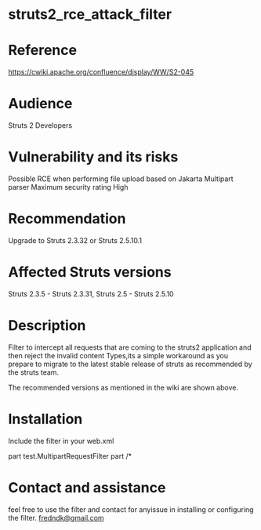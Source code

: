 # struts2_rce_attack_filter 

# Reference
https://cwiki.apache.org/confluence/display/WW/S2-045

# Audience
Struts 2 Developers


# Vulnerability and its risks

Possible RCE when performing file upload based on Jakarta Multipart parser
Maximum security rating High

# Recommendation

Upgrade to Struts 2.3.32 or Struts 2.5.10.1

# Affected Struts versions
Struts 2.3.5 - Struts 2.3.31, Struts 2.5 - Struts 2.5.10

# Description

Filter to intercept all requests that are coming to the struts2 application and then reject the invalid content Types,its a simple workaround as you prepare to migrate to the latest stable release of struts as recommended by the struts team.

The recommended versions as mentioned in the wiki are shown above.

# Installation

Include the filter in your web.xml 

 <filter>
    <filter-name>part</filter-name>
    <filter-class>test.MultipartRequestFilter</filter-class>
  </filter>
  <filter-mapping>
   <filter-name>part</filter-name>
    <url-pattern>/*</url-pattern>
 </filter-mapping>


# Contact and assistance
  feel free to use the filter and contact for anyissue in installing or configuring the filter.
  fredndk@gmail.com


